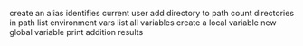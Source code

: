 create an alias
identifies current user
add directory to path
count directories in path
list environment vars
list all variables
create a local variable
new global variable
print addition results
